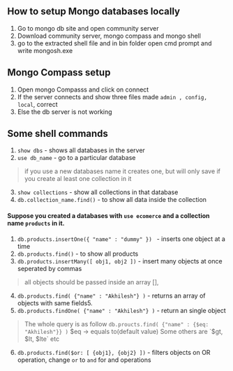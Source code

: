 ## How to setup Mongo databases locally
1. Go to mongo db site and open community server
2. Download community server, mongo compass and mongo shell
3. go to the extracted shell file and in bin folder open cmd prompt and write mongosh.exe

## Mongo Compass setup
1. Open mongo Compasss and click on connect
2. If the server connects and show three files made `admin , config, local`, correct
3. Else the db server is not working

## Some shell commands
1. `show dbs` - shows all databases in the server
2. `use db_name` - go to a particular database
> if you use a new databases name it creates one, but will only save if you create al least one collection in it<br/>
3. `show collections` - show all collections in that database
4. `db.collection_name.find()` - to show all data inside the collection

#### Suppose you created a databases with `use ecomerce` and a collection name `products` in it.
1. `db.products.insertOne({ "name" : "dummy" }) ` - inserts one object at a time
2. `db.products.find()` - to show all products
3. `db.products.insertMany([ obj1, obj2 ])` - insert many objects at once seperated by commas
> all objects should be passed inside an array [],
4. `db.products.find( {"name" : "Akhilesh"} )` - returns an array of objects with same fields5.
5. `db.products.findOne( {"name" : "Akhilesh"} )` - return an single object
> The whole query is as follow `db.proucts.find( {"name" : {$eq: "Akhilesh"}} )` $eq -> equals to(default value)
> Some others are `$gt, $lt, $lte` etc
6. `db.products.find($or: [ {obj1}, {obj2} ])` - filters objects on OR operation, change `or` to `and` for and operations



